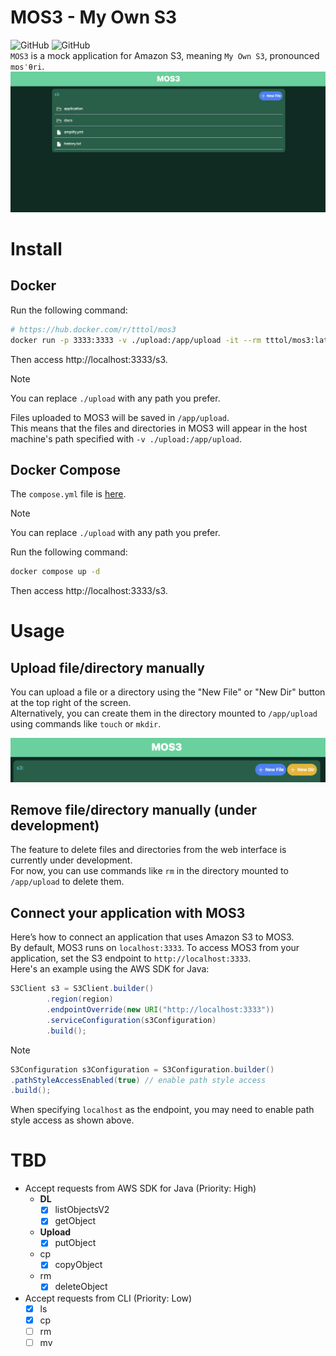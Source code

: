 
# MOS3 - My Own S3
![GitHub](https://img.shields.io/github/license/tttol/mos3) ![GitHub](https://img.shields.io/github/v/release/tttol/mos3)   
`MOS3` is a mock application for Amazon S3, meaning `My Own S3`, pronounced `mɒsˈθri`.
![screen image](static/mos3.png)

# Install
## Docker
Run the following command:
```bash
# https://hub.docker.com/r/tttol/mos3
docker run -p 3333:3333 -v ./upload:/app/upload -it --rm tttol/mos3:latest
```
Then access http://localhost:3333/s3.

> [!NOTE]
> You can replace `./upload` with any path you prefer.

Files uploaded to MOS3 will be saved in `/app/upload`.  
This means that the files and directories in MOS3 will appear in the host machine's path specified with `-v ./upload:/app/upload`.

## Docker Compose
The `compose.yml` file is [here](https://github.com/tttol/mos3/blob/main/compose.yml).

> [!NOTE]
> You can replace `./upload` with any path you prefer.

Run the following command:
```bash
docker compose up -d
```

Then access http://localhost:3333/s3.

# Usage
## Upload file/directory manually
You can upload a file or a directory using the "New File" or "New Dir" button at the top right of the screen.  
Alternatively, you can create them in the directory mounted to `/app/upload` using commands like `touch` or `mkdir`.

![New File/Dir button](static/new.png)
## Remove file/directory manually (under development)
The feature to delete files and directories from the web interface is currently under development.  
For now, you can use commands like `rm` in the directory mounted to `/app/upload` to delete them.

## Connect your application with MOS3
Here’s how to connect an application that uses Amazon S3 to MOS3.  
By default, MOS3 runs on `localhost:3333`. To access MOS3 from your application, set the S3 endpoint to `http://localhost:3333`.  
Here's an example using the AWS SDK for Java:
```java
S3Client s3 = S3Client.builder()
        .region(region)
        .endpointOverride(new URI("http://localhost:3333"))
        .serviceConfiguration(s3Configuration)
        .build();
```

> [!NOTE]
> ```java
> S3Configuration s3Configuration = S3Configuration.builder()
> .pathStyleAccessEnabled(true) // enable path style access
> .build();
> ```
> When specifying `localhost` as the endpoint, you may need to enable path style access as shown above.

# TBD
- Accept requests from AWS SDK for Java (Priority: High)
  - **DL** 
    - [x] listObjectsV2
    - [x] getObject
  - **Upload**
    - [x] putObject
  - cp
    - [x] copyObject
  - rm
    - [x] deleteObject
- Accept requests from CLI (Priority: Low)
  - [x] ls
  - [x] cp
  - [ ] rm
  - [ ] mv